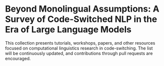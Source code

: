 # Beyond Monolingual Assumptions: A Survey of Code-Switched NLP in the Era of Large Language Models

This collection presents tutorials, workshops, papers, and other resources focused on computational linguistics research in code-switching. The list will be continuously updated, and contributions through pull requests are encouraged.
